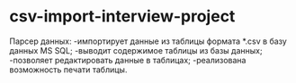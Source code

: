 # csv-import-interview-project

Парсер данных:
-импортирует данные из таблицы формата *.csv в базу данных MS SQL;
-выводит содержимое таблицы из базы данных;
-позволяет редактировать данные в таблицах;
-реализована возможность печати таблицы.
